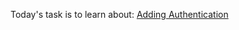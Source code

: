 Today's task is to learn about:
[Adding Authentication](https://nextjs.org/learn/dashboard-app/adding-authentication)